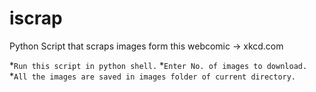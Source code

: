 # iscrap
Python Script that scraps images form this webcomic -> xkcd.com

*`Run this script in python shell.`
*`Enter No. of images to download.`
*`All the images are saved in images folder of current directory.`
